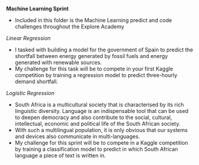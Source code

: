 **Machine Learning Sprint**

- Included in this folder is the Machine Learning predict and code challenges throughout the Explore Academy  

*Linear Regression*

- I tasked with building a model for the government of Spain to predict the shortfall between energy generated by fossil fuels and energy generated with
renewable sources. 
- My challenge for this task will be to compete in your first Kaggle competition by training a regression model to predict three-hourly
demand shortfall.

*Logistic Regression*
- South Africa is a multicultural society that is characterised by its rich linguistic diversity. Language is an indispensable tool that can be used to deepen democracy and also contribute to the social, cultural, intellectual, economic and political life of the South African society. 
- With such a multilingual population, it is only obvious that our systems and devices also communicate in multi-languages.
- My challenge for this sprint will be to compete in a Kaggle competition by training a classification model to predict in which South African language a piece of text is written in.
